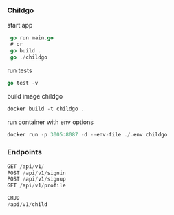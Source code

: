 ### Childgo

start app
```go
 go run main.go
 # or
 go build .
 go ./childgo
```

run tests

```go
go test -v
```

build image childgo
```go
docker build -t childgo .
```

run container with env options
```go
docker run -p 3005:8087 -d --env-file ./.env childgo
```

### Endpoints

```go
GET /api/v1/
POST /api/v1/signin
POST /api/v1/signup
GET /api/v1/profile

CRUD
/api/v1/child
```
